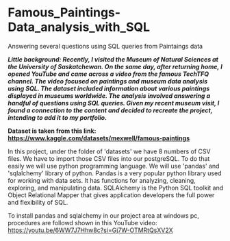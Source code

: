 # Famous_Paintings-Data_analysis_with_SQL
Answering several questions using SQL queries from Paintaings data

***Little background: Recently, I visited the Museum of Natural Sciences at the University of Saskatchewan. On the same day, after returning home, I opened YouTube and came across a video from the famous TechTFQ channel. The video focused on paintings and museum data analysis using SQL. The dataset included information about various paintings displayed in museums worldwide. The analysis involved answering a handful of questions using SQL queries. Given my recent museum visit, I found a connection to the content and decided to recreate the project, intending to add it to my portfolio.***


**Dataset is taken from this link: https://www.kaggle.com/datasets/mexwell/famous-paintings**

In this project, under the folder of 'datasets' we have 8 numbers of CSV files. We have to import those CSV files into our postgreSQL. To do that easily we will use python programming language. We will use 'pandas' and 'sqlalchemy' library of python. Pandas is a very popular python library used for working with data sets. It has functions for analyzing, cleaning, exploring, and manipulating data. SQLAlchemy is the Python SQL toolkit and Object Relational Mapper that gives application developers the full power and flexibility of SQL. 

To install pandas and sqlalchemy in our project area at windows pc, procedures are followd shown in this YouTube video: https://youtu.be/6WW7J7Hhw8c?si=Gj7W-OTMRtQsXV2X
